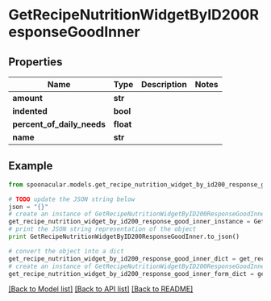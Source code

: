 # GetRecipeNutritionWidgetByID200ResponseGoodInner


## Properties

Name | Type | Description | Notes
------------ | ------------- | ------------- | -------------
**amount** | **str** |  | 
**indented** | **bool** |  | 
**percent_of_daily_needs** | **float** |  | 
**name** | **str** |  | 

## Example

```python
from spoonacular.models.get_recipe_nutrition_widget_by_id200_response_good_inner import GetRecipeNutritionWidgetByID200ResponseGoodInner

# TODO update the JSON string below
json = "{}"
# create an instance of GetRecipeNutritionWidgetByID200ResponseGoodInner from a JSON string
get_recipe_nutrition_widget_by_id200_response_good_inner_instance = GetRecipeNutritionWidgetByID200ResponseGoodInner.from_json(json)
# print the JSON string representation of the object
print GetRecipeNutritionWidgetByID200ResponseGoodInner.to_json()

# convert the object into a dict
get_recipe_nutrition_widget_by_id200_response_good_inner_dict = get_recipe_nutrition_widget_by_id200_response_good_inner_instance.to_dict()
# create an instance of GetRecipeNutritionWidgetByID200ResponseGoodInner from a dict
get_recipe_nutrition_widget_by_id200_response_good_inner_form_dict = get_recipe_nutrition_widget_by_id200_response_good_inner.from_dict(get_recipe_nutrition_widget_by_id200_response_good_inner_dict)
```
[[Back to Model list]](../README.md#documentation-for-models) [[Back to API list]](../README.md#documentation-for-api-endpoints) [[Back to README]](../README.md)


